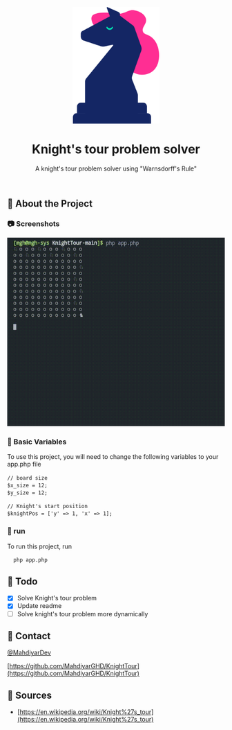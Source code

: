<div align="center">

  <img src="./img/chess-pieace.png" alt="logo" width="200" height="auto" />
  <h1>Knight's tour problem solver</h1>
  
  <p>
    A knight's tour problem solver using "Warnsdorff's Rule"
  </p>
  
  </div>
<br />
  

<!-- About the Project -->
## :star2: About the Project


<!-- Screenshots -->
### :camera: Screenshots

<div align="center"> 
  <img src="img/ss.gif" alt="screenshot" />
</div>


<!-- Env Variables -->
### :key: Basic Variables

To use this project, you will need to change the following variables to your app.php file

`// board size` <br>
`$x_size = 12; ` <br>
`$y_size = 12;`
  
`// Knight's start position` <br>
`$knightPos = ['y' => 1, 'x' => 1];`


<!-- run -->
### :triangular_flag_on_post: run

To run this project, run

```bash
  php app.php
```

<!-- Roadmap -->
## :compass: Todo

* [x] Solve Knight's tour problem
* [x] Update readme 
* [ ] Solve knight's tour problem more dynamically

<!-- Contact -->
## :handshake: Contact

[@MahdiyarDev](https://t.me/MahdiyarDev)

[https://github.com/MahdiyarGHD/KnightTour](https://github.com/MahdiyarGHD/KnightTour)


<!-- Acknowledgments -->
## :gem: Sources

 - [https://en.wikipedia.org/wiki/Knight%27s_tour](https://en.wikipedia.org/wiki/Knight%27s_tour)
